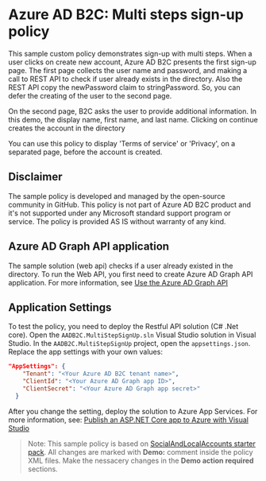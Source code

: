 # Azure AD B2C: Multi steps sign-up policy
This sample custom policy demonstrates sign-up with multi steps. When a user clicks on create new account, Azure AD B2C presents the first sign-up page. The first page collects the user name and password, and making a call to REST API to check if user already exists in the directory. Also the REST API copy the newPassword claim to stringPassword. So, you can defer the creating of the user to the second page.

On the second page, B2C asks the user to provide additional information. In this demo, the display name, first name, and last name. Clicking on continue creates the account in the directory 

You can use this policy to display 'Terms of service' or 'Privacy', on a separated page, before the account is created.

## Disclaimer
The sample policy is developed and managed by the open-source community in GitHub. This policy is not part of Azure AD B2C product and it's not supported under any Microsoft standard support program or service. The policy is provided AS IS without warranty of any kind.

## Azure AD Graph API application
The sample solution (web api) checks if a user already existed in the directory. To run the Web API, you first need to create Azure AD Graph API application. For more information, see [Use the Azure AD Graph API](https://docs.microsoft.com/en-us/azure/active-directory-b2c/active-directory-b2c-devquickstarts-graph-dotnet#register-your-application-in-your-tenant)

## Application Settings
To test the policy, you need to deploy the Restful API solution (C# .Net core). Open the `AADB2C.MultiStepSignUp.sln` Visual Studio solution in Visual Studio. In the `AADB2C.MultiStepSignUp` project, open the `appsettings.json`. Replace the app settings with your own values:
```JSON
"AppSettings": {
    "Tenant": "<Your Azure AD B2C tenant name>",
    "ClientId": "<Your Azure AD Graph app ID>",
    "ClientSecret": "<Your Azure AD Graph app secret>"
  }
```

After you change the setting, deploy the solution to Azure App Services. For more information, see: [Publish an ASP.NET Core app to Azure with Visual Studio](https://docs.microsoft.com/en-us/aspnet/core/tutorials/publish-to-azure-webapp-using-vs?view=aspnetcore-2.1#deploy-the-app-to-azure)

> Note:  This sample policy is based on [SocialAndLocalAccounts starter pack](https://github.com/Azure-Samples/active-directory-b2c-custom-policy-starterpack/tree/master/SocialAndLocalAccounts). All changes are marked with **Demo:** comment inside the policy XML files. Make the nessacery changes in the **Demo action required** sections.
